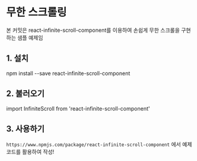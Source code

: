 # 무한 스크롤링
본 커밋은 react-infinite-scroll-component를 이용하여 손쉽게 무한 스크롤을 구현하는 샘플 예제임

## 1. 설치
npm install --save react-infinite-scroll-component

## 2. 불러오기
import InfiniteScroll from 'react-infinite-scroll-component'

## 3. 사용하기
`https://www.npmjs.com/package/react-infinite-scroll-component`
에서 예제 코드를 활용하여 작성!

